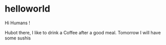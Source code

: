 # helloworld

Hi Humans !

Hubot there, I like to drink a Coffee after a good meal.
Tomorrow I will have some sushis
